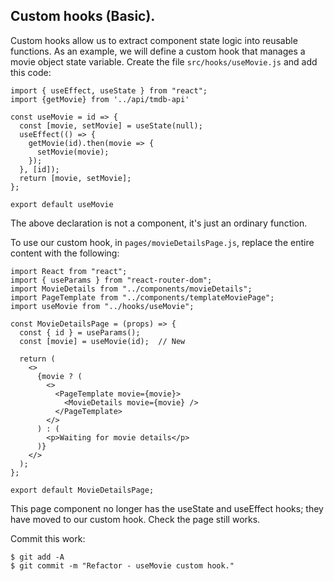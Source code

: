## Custom hooks (Basic).

Custom hooks allow us to extract component state logic into reusable functions. As an example, we will define a custom hook that manages a movie object state variable. Create the file `src/hooks/useMovie.js` and add this code:

```
import { useEffect, useState } from "react";
import {getMovie} from '../api/tmdb-api'

const useMovie = id => {
  const [movie, setMovie] = useState(null);
  useEffect(() => {
    getMovie(id).then(movie => {
      setMovie(movie);
    });
  }, [id]);
  return [movie, setMovie];
};

export default useMovie
```
The above declaration is not a component, it's just an ordinary function.

To use our custom hook, in `pages/movieDetailsPage.js`, replace the entire content with the following:

```
import React from "react";
import { useParams } from "react-router-dom";
import MovieDetails from "../components/movieDetails";
import PageTemplate from "../components/templateMoviePage";
import useMovie from "../hooks/useMovie";

const MovieDetailsPage = (props) => {
  const { id } = useParams();
  const [movie] = useMovie(id);  // New

  return (
    <>
      {movie ? (
        <>
          <PageTemplate movie={movie}>
            <MovieDetails movie={movie} />
          </PageTemplate>
        </>
      ) : (
        <p>Waiting for movie details</p>
      )}
    </>
  );
};

export default MovieDetailsPage;
```

This page component no longer has the useState and useEffect hooks; they have moved to our custom hook. Check the page still works.

Commit this work:

```
$ git add -A
$ git commit -m "Refactor - useMovie custom hook."
```
